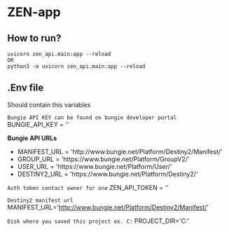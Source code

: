 # ZEN-app
## How to run?
``` 
uvicorn zen_api.main:app --reload
OR
python3 -m uvicorn zen_api.main:app --reload
```

## .Env file
Should contain this variables

```Bungie API KEY can be found on bungie developer portal```
BUNGIE_API_KEY = ''

**Bungie API URLs**
<ul>
<li>MANIFEST_URL = 'http://www.bungie.net/Platform/Destiny2/Manifest/'</li>
<li>GROUP_URL = 'https://www.bungie.net/Platform/GroupV2/'</li>
<li>USER_URL = 'https://www.bungie.net/Platform/User/'</li>
<li>DESTINY2_URL = 'https://www.bungie.net/Platform/Destiny2/'</li>
</ul>

```Auth token contact owner for one```
ZEN_API_TOKEN = ''

```Destiny2 manifest url```
MANIFEST_URL='http://www.bungie.net/Platform/Destiny2/Manifest/'

```Disk where you saved this project ex. C:```
PROJECT_DIR='C:'